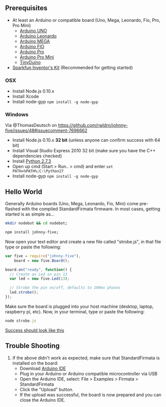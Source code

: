 ## Prerequisites

- At least an Arduino or compatible board (Uno, Mega, Leonardo, Fio, Pro, Pro Mini)
    - [Arduino UNO](http://arduino.cc/en/Main/arduinoBoardUno)
    - [Arduino Leonardo](http://arduino.cc/en/Main/arduinoBoardLeonardo)
    - [Arduino MEGA](http://arduino.cc/en/Main/arduinoBoardMega)
    - [Arduino FIO](http://arduino.cc/en/Main/ArduinoBoardFio)
    - [Arduino Pro](http://arduino.cc/en/Main/ArduinoBoardPro)
    - [Arduino Pro Mini](http://arduino.cc/en/Main/ArduinoBoardProMini)
    - [TinyDuino](http://tiny-circuits.com/products/tinyduino/)
- [Sparkfun Inventor's Kit](https://www.sparkfun.com/products/11576) (Recommended for getting started)

### OSX

- Install Node.js 0.10.x
- Install Xcode
- Install node-gyp `npm install -g node-gyp`

### Windows 

Via @ThomasDeutsch on https://github.com/rwldrn/johnny-five/issues/48#issuecomment-7696662

- Install Node.js 0.10.x **32 bit** (unless anyone can confirm success with 64 bit)
- Install Visual Studio Express 2010 32 bit (make sure you have the C++ dependencies checked)
- Install [Python 2.7.3](http://www.python.org/getit/releases/2.7.3/)
- Open up cmd (Start > Run.. > cmd) and enter `set PATH=%PATH%;C:\Python27`
- Install node-gyp `npm install -g node-gyp`

## Hello World

Generally Arduino boards (Uno, Mega, Leonardo, Fio, Mini) come pre-flashed with the compiled StandardFirmata firmware. In most cases, getting started is as simple as...

```bash
mkdir nodebot && cd nodebot;

npm install johnny-five;
```

Now open your text editor and create a new file called "strobe.js", in that file type or paste the following:

```js
var five = require("johnny-five"),
    board = new five.Board();

board.on("ready", function() {
  // Create an Led on pin 13
  var led = new five.Led(13);

  // Strobe the pin on/off, defaults to 100ms phases
  led.strobe();
});
```

Make sure the board is plugged into your host machine (desktop, laptop, raspberry pi, etc). Now, in your terminal, type or paste the following:

```js
node strobe.js
```

[Success should look like this](http://jsfiddle.net/rwaldron/dtudh/show/light/)



## Trouble Shooting

1. If the above didn't work as expected, make sure that StandardFirmata is installed on the board:
    - Download [Arduino IDE](http://arduino.cc/en/main/software)
    - Plug in your Arduino or Arduino compatible microcontroller via USB
    - Open the Arduino IDE, select: File > Examples > Firmata > StandardFirmata
    - Click the "Upload" button.
    - If the upload was successful, the board is now prepared and you can close the Arduino IDE.
